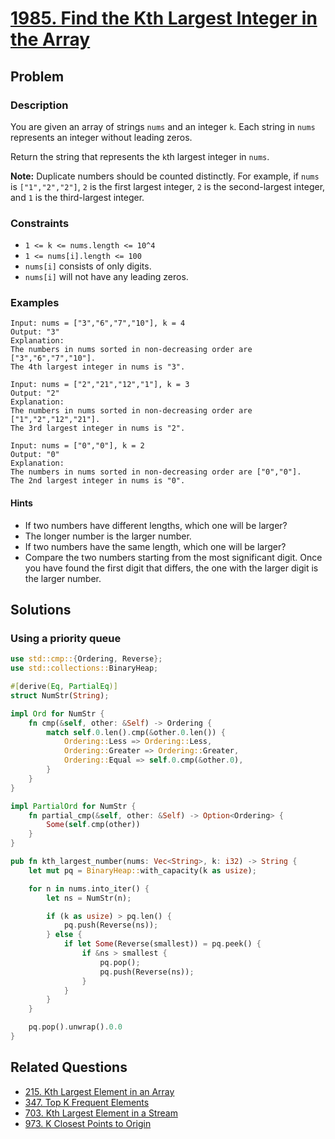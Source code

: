 # [1985. Find the Kth Largest Integer in the Array](https://leetcode.com/problems/find-the-kth-largest-integer-in-the-array/)

## Problem

### Description

You are given an array of strings `nums` and an integer `k`. Each string
in `nums` represents an integer without leading zeros.

Return the string that represents the `k`th largest integer in `nums`.

**Note:** Duplicate numbers should be counted distinctly. For example, if `nums`
is `["1","2","2"]`, `2` is the first largest integer, `2` is the second-largest
integer, and `1` is the third-largest integer.

### Constraints

* `1 <= k <= nums.length <= 10^4`
* `1 <= nums[i].length <= 100`
* `nums[i]` consists of only digits.
* `nums[i]` will not have any leading zeros.

### Examples

```text
Input: nums = ["3","6","7","10"], k = 4
Output: "3"
Explanation:
The numbers in nums sorted in non-decreasing order are ["3","6","7","10"].
The 4th largest integer in nums is "3".
```

```text
Input: nums = ["2","21","12","1"], k = 3
Output: "2"
Explanation:
The numbers in nums sorted in non-decreasing order are ["1","2","12","21"].
The 3rd largest integer in nums is "2".
```

```text
Input: nums = ["0","0"], k = 2
Output: "0"
Explanation:
The numbers in nums sorted in non-decreasing order are ["0","0"].
The 2nd largest integer in nums is "0".
```

#### Hints

* If two numbers have different lengths, which one will be larger?
* The longer number is the larger number.
* If two numbers have the same length, which one will be larger?
* Compare the two numbers starting from the most significant digit. Once you
  have found the first digit that differs, the one with the larger digit is the
  larger number.

## Solutions

### Using a priority queue

```rust
use std::cmp::{Ordering, Reverse};
use std::collections::BinaryHeap;

#[derive(Eq, PartialEq)]
struct NumStr(String);

impl Ord for NumStr {
    fn cmp(&self, other: &Self) -> Ordering {
        match self.0.len().cmp(&other.0.len()) {
            Ordering::Less => Ordering::Less,
            Ordering::Greater => Ordering::Greater,
            Ordering::Equal => self.0.cmp(&other.0),
        }
    }
}

impl PartialOrd for NumStr {
    fn partial_cmp(&self, other: &Self) -> Option<Ordering> {
        Some(self.cmp(other))
    }
}

pub fn kth_largest_number(nums: Vec<String>, k: i32) -> String {
    let mut pq = BinaryHeap::with_capacity(k as usize);

    for n in nums.into_iter() {
        let ns = NumStr(n);

        if (k as usize) > pq.len() {
            pq.push(Reverse(ns));
        } else {
            if let Some(Reverse(smallest)) = pq.peek() {
                if &ns > smallest {
                    pq.pop();
                    pq.push(Reverse(ns));
                }
            }
        }
    }

    pq.pop().unwrap().0.0
}
```

## Related Questions

* [215. Kth Largest Element in an Array](/leetcode/200%20-%20299/215%20-%20Kth%20Largest%20Element%20in%20an%20Array.md)
* [347. Top K Frequent Elements](/leetcode/300%20-%20399/347%20-%20Top%20K%20Frequent%20Elements.md)
* [703. Kth Largest Element in a Stream](/leetcode/700%20-%20799/703%20-%20Kth%20Largest%20Element%20in%20a%20Stream.md)
* [973. K Closest Points to Origin](/leetcode/900%20-%20999/973%20-%20K%20Closest%20Points%20to%20Origin.md)
